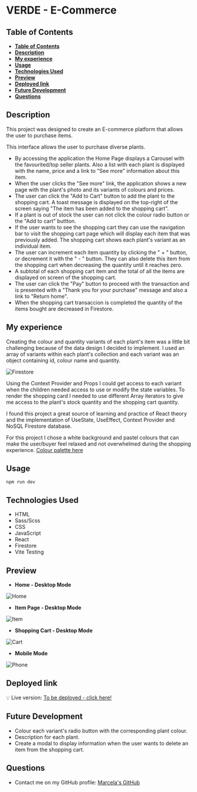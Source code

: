 # VERDE - E-Commerce

## **Table of Contents** 

  - [**Table of Contents**](#table-of-contents)
  - [**Description**](#description)
  - [**My experience**](#my-experience)
  - [**Usage**](#usage)
  - [**Technologies Used**](#technologies-used)
  - [**Preview**](#preview)
  - [**Deployed link**](#deployed-link)
  - [**Future Development**](#future-development)
  - [**Questions**](#questions)


## **Description**

This project was designed to create an E-commerce platform that allows the user to purchase items. 

This interface allows the user to purchase diverse plants.
 - By accessing the application the Home Page displays a Carousel with the favourited/top seller plants. Also a list with each plant is displayed with the name, price and a link to "See more" information about this item.
 - When the user clicks the "See more" link, the application shows a new page with the plant's photo and its variants of colours and prices.
 - The user can click the "Add to Cart" button to add the plant to the shopping cart. A toast message is displayed on the top-right of the screen saying "The item has been added to the shopping cart".
 - If a plant is out of stock the user can not click the colour radio button or the "Add to cart" buttton.
  - If the user wants to see the shopping cart they can use the navigation bar to visit the shopping cart page which will display each item that was previously added. The shopping cart shows each plant's variant as an individual item.
- The user can increment each item quantity by clicking the " + " button, or decrement it with the " - " button. They can also delete this item from the shopping cart when decreasing the quantity until it reaches zero.
- A subtotal of each shopping cart item and the total of all the items are displayed on screen of the shopping cart. 
- The user can click the "Pay" button to proceed with the transaction and is presented with a "Thank you for your purchase" message and also a link to "Return home".
- When the shopping cart transaccion is completed the quantity of the items bought are decreased in Firestore.
   

## **My experience**

Creating the colour and quantity variants of each plant's item was a little bit challenging because of the data design I decided to implement. I used an array of variants within each plant's collection and each variant was an object containing id, colour name and quantity.

![Firestore](./img/firestore.png)

 Using the Context Provider and Props I could get access to each variant when the children needed access to use or modify the state variables. To render the shopping card I needed to use different Array iterators to give me access to the plant's stock quantity and the shopping cart quantity.

I found this project a great source of learning and practice of React theory and the implementation of UseState, UseEffect, Context Provider and NoSQL Firestore database.

For this project I chose a white background and pastel colours that can make the user/buyer feel relaxed and not overwhelmed during the shopping experience. 
[Colour palette here](https://colorhunt.co/palette/ffe1e190a17d829460eeeeee)

## **Usage**
```
npm run dev
```

## **Technologies Used**

* HTML
* Sass/Scss
* CSS
* JavaScript
* React
* Firestore
* Vite Testing

## **Preview**

* **Home - Desktop Mode**

![Home](./img/desktop-fullpage.png)


* **Item Page - Desktop Mode**

![Item](./img/item-page.png)


* **Shopping Cart - Desktop Mode**

![Cart](./img/shopping-cart.png)


* **Mobile Mode**

![Phone](./img/phone.png)

## **Deployed link**

💡 Live version: [To be deployed - click here!]()

## **Future Development**

* Colour each variant's radio button with the corresponding plant colour.
* Description for each plant.
* Create a modal to display information when the user wants to delete an item from the shopping cart.

## **Questions**

* Contact me on my GitHub profile: [Marcela's GitHub](https://github.com/marcelamejiao)